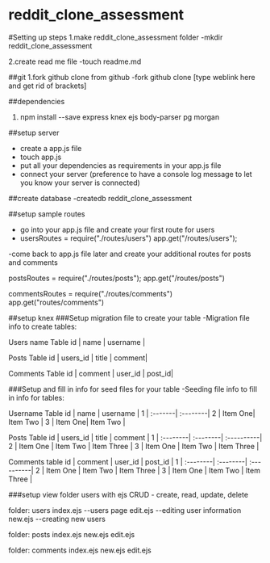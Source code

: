 # reddit_clone_assessment

#Setting up steps
1.make reddit_clone_assessment folder
-mkdir reddit_clone_assessment

2.create read me file
-touch readme.md

##git
1.fork github clone from github
-fork github clone [type weblink here and get rid of brackets]

##dependencies
1. npm install --save express knex ejs body-parser pg morgan

##setup server
- create a app.js file
- touch app.js
- put all your dependencies as requirements in your app.js file
- connect your server (preference to have a console log message to let you know your server is connected)

##create database
-createdb reddit_clone_assessment

##setup sample routes
- go into your app.js file and create your first route for users
- usersRoutes = require("./routes/users")
app.get("/routes/users");

-come back to app.js file later and create your additional routes for posts and comments

postsRoutes = require("./routes/posts");
app.get("/routes/posts")

commentsRoutes = require("./routes/comments")
app.get("routes/comments")

##setup knex
###Setup migration file to create your table
-Migration file info to create tables:

Users name Table
id | name  | username |

Posts Table
id | users_id | title | comment|

Comments Table
id | comment  | user_id | post_id|

###Setup and fill in info for seed files for your table
-Seeding file info to fill in info for tables:

Username Table
id | name    | username |
1  | :-------| :--------|
2  | Item One| Item Two |
3  | Item One| Item Two |

Posts Table
id | users_id | title    | comment    |
1  | :--------| :--------| :----------|
2  | Item One | Item Two | Item Three |
3  | Item One | Item Two | Item Three |

Comments table
id | comment  | user_id  | post_id    |
1  | :--------| :--------| :----------|
2  | Item One | Item Two | Item Three |
3  | Item One | Item Two | Item Three |

###setup view folder users with ejs
CRUD - create, read, update, delete

folder: users
index.ejs --users page
edit.ejs --editing user information
new.ejs --creating new users

folder: posts
index.ejs
new.ejs
edit.ejs

folder: comments
index.ejs
new.ejs
edit.ejs
